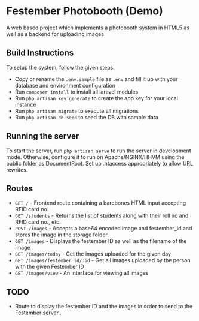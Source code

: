 # Festember Photobooth (Demo)
A web based project which implements a photobooth system in HTML5 as well as a backend for uploading images

## Build Instructions
To setup the system, follow the given steps:
- Copy or rename the `.env.sample` file as `.env` and fill it up with your database and environment configuration
- Run `composer install` to install all laravel modules
- Run `php artisan key:generate` to create the app key for your local instance
- Run `php artisan migrate` to execute all migrations
- Run `php artisan db:seed` to seed the DB with sample data

## Running the server
To start the server, run `php artisan serve` to run the server in development mode.
Otherwise, configure it to run on Apache/NGINX/HHVM using the public folder as DocumentRoot.
Set up .htaccess appropriately to allow URL rewrites.

## Routes

- `GET /` - Frontend route containing a barebones HTML input accepting RFID card no.
- `GET /students` - Returns the list of students along with their roll no and RFID card no., etc.
- `POST /images` - Accepts a base64 encoded image and festember_id and stores the image in the storage folder.
- `GET /images` - Displays the festember ID as well as the filename of the image
- `GET /images/today` - Get the images uploaded for the given day
- `GET /images/festember_id/:id` - Get all images uploaded by the person with the given Festember ID
- `GET /images/view` - An interface for viewing all images

## TODO
- Route to display the festember ID and the images in order to send to the Festember server..
